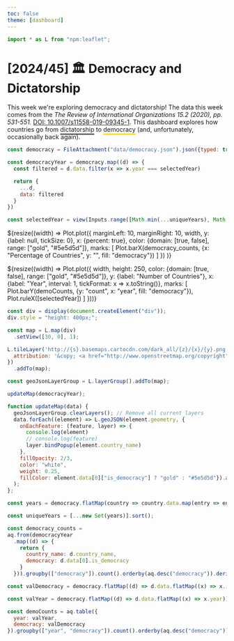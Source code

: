 ```yaml
---
toc: false
theme: [dashboard]
---
```


```js
import * as L from "npm:leaflet";
```

# [2024/45] 🏛️ Democracy and Dictatorship

<div class="grid grid-cols-2" style="grid-auto-rows: auto;">

<div class="grid-colspan-1">

This week we're exploring democracy and dictatorship! The data this week comes from the *The Review of International Organizations 15.2 (2020), pp. 531-551.* [DOI: 10.1007/s11558-019-09345-1](https://link.springer.com/article/10.1007/s11558-019-09345-1). This dashboard explores how countries go from <span style='text-decoration: underline;text-decoration-color: #5e5d5d; text-underline-offset: 4px; text-decoration-thickness: 3px;'>dictatorship</span> to <span style='text-decoration: underline;text-decoration-color: gold; text-underline-offset: 4px; text-decoration-thickness: 3px;'>democracy</span> (and, unfortunately, occasionally back again).

```js
const democracy = FileAttachment("data/democracy.json").json({typed: true})
```

```js
const democracyYear = democracy.map((d) => {
  const filtered = d.data.filter(x => x.year === selectedYear)

  return {
    ...d,
    data: filtered
  }
})
```

```js
const selectedYear = view(Inputs.range([Math.min(...uniqueYears), Math.max(...uniqueYears)], {step: 1, value: 1950}))
```

${resize((width) => Plot.plot({
  marginLeft: 10,
  marginRight: 10,
  width,
  y: {label: null, tickSize: 0},
  x: {percent: true},
  color: {domain: [true, false], range: ["gold", "#5e5d5d"]},
  marks: [
    Plot.barX(democracy_counts, {x: "Percentage of Countries", y: "", fill: "democracy"})
  ]
})
)}

</div>

<div class="card grid-colspan-1" height=250>

${resize((width) => Plot.plot({
  width,
  height: 250,
  color: {domain: [true, false], range: ["gold", "#5e5d5d"]},
  y: {label: "Number of Countries"},
  x: {label: "Year", interval: 1, tickFormat: x => x.toString()},
  marks: [
    Plot.barY(demoCounts, {y: "count", x: "year", fill: "democracy"}),
    Plot.ruleX([selectedYear])
  ]
}))}


</div>

</div>

<div class = "card"  style="padding: 0;">

```js
const div = display(document.createElement("div"));
div.style = "height: 400px;";

const map = L.map(div)
  .setView([30, 0], 1);

L.tileLayer('http://{s}.basemaps.cartocdn.com/dark_all/{z}/{x}/{y}.png', {
  attribution: '&copy; <a href="http://www.openstreetmap.org/copyright">OpenStreetMap</a> contributors, &copy; <a href="http://cartodb.com/attributions">CartoDB</a>'
})
  .addTo(map);

const geoJsonLayerGroup = L.layerGroup().addTo(map);
```
</div>

```js
updateMap(democracyYear);
```

```js
function updateMap(data) {
  geoJsonLayerGroup.clearLayers(); // Remove all current layers
  data.forEach((element) => L.geoJSON(element.geometry, {
    onEachFeature: (feature, layer) => {
      console.log(element)
      // console.log(feature)
      layer.bindPopup(element.country_name)
    },
    fillOpacity: 2/3, 
    color: "white",
    weight: 0.25, 
    fillColor: element.data[0]["is_democracy"] ? "gold" : "#5e5d5d"}).addTo(geoJsonLayerGroup)
  );
};
```

```js
const years = democracy.flatMap(country => country.data.map(entry => entry.year));

const uniqueYears = [...new Set(years)].sort();
```

```js
const democracy_counts =
aq.from(democracyYear
  .map((d) => {
    return {
      country_name: d.country_name,
      democracy: d.data[0].is_democracy
    }
  })).groupby(["democracy"]).count().orderby(aq.desc("democracy")).derive({"Percentage of Countries": d => d.count / aq.op.sum(d.count)});
```

```js
const valDemocracy = democracy.flatMap((d) => d.data.flatMap((x) => x.is_democracy))
```

```js
const valYear = democracy.flatMap((d) => d.data.flatMap((x) => x.year))
```

```js
const demoCounts = aq.table({
  year: valYear,
  democracy: valDemocracy
}).groupby(["year", "democracy"]).count().orderby(aq.desc("democracy"))
```

